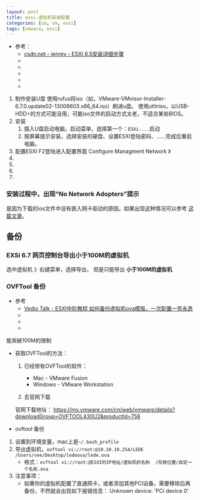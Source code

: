 ```yaml
---
layout: post
title: exsi-虚拟机安装配置
categories: [cm, vm, exsi]
tags: [vmware, exsi]
---
```


* 参考： 
  * [csdn.net - jenrey - ESXI 6.5安装详细步骤](https://blog.csdn.net/JENREY/article/details/83750891)
  * []()
  * []()
  * []()
  * []()
  * []()



1. 制作安装U盘
    使用rufus将iso（如，VMware-VMvisor-Installer-6.7.0.update02-13006603.x86_64.iso）刷进u盘。
    使用utltriso，以USB-HDD+的方式可能没用，可能iso文件的启动方式太老，不适合某些BIOS。
1. 安装
    1. 插入U盘启动电脑，启动菜单，选择第一个：`ESXi-...`启动
    1. 按屏幕提示安装，选择安装的硬盘、设置ESXI登陆密码、……完成后重启电脑。
1. 配置ESXI
    F2登陆进入配置界面
    Configure Managment Network 》 
1. 
1. 
1. 
1. 


### 安装过程中，出现“No Network Adopters”提示

是因为下载的ios文件中没有嵌入网卡驱动的原因。如果出现这种情况可以参考 [这篇文章](https://links.jianshu.com/go?to=https%3A%2F%2Fblog.whsir.com%2Fpost-3377.html)。



## 备份


### EXSi 6.7 网页控制台导出小于100M的虚拟机

选中虚拟机 》右键菜单，选择导出， 但是只能导出 **小于100M的虚拟机**


### OVFTool 备份

* 参考
  * [Vedio Talk - ESXI中阶教程 如何备份虚拟机ova模版，一次配置一劳永逸](https://www.vediotalk.com/archives/4297)
  * []()
  * []()
  * []()

能突破100M的限制

* 获取OVFTool的方法：

  1. 已经带有OVFTool的软件：
      * Mac - VMware Fusion
      * Windows - VMware Workstation

  2. 去官网下载

  官网下载地址： <https://my.vmware.com/cn/web/vmware/details?downloadGroup=OVFTOOL430U2&productId=758>


* ovftool 备份
1. 设置到环境变量，mac上是`~/.bash_profile`
1. 导出虚拟机，`ovftool vi://root:@10.10.10.254/LEDE /Users/vee/Desktop/ledeova/lede.ova`
    * 格式：`ovftool vi://root:@ESXI的IP地址/虚拟机的名称  /存放位置/自定一个名称.ova`
1. 注意事项：
    * 如果你的虚拟机配置了直通网卡，或者添加其他PCI设备，需要移除后再备份，不然就会出现如下报错信息： Unknown device: 'PCI device 0'














